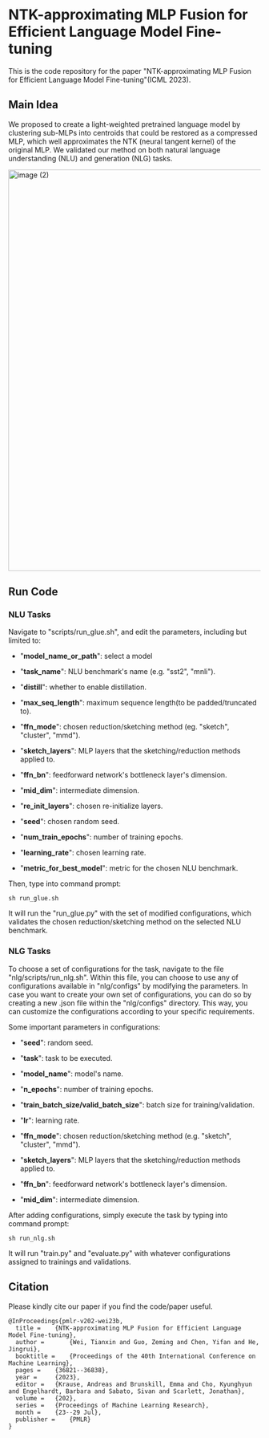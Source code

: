 # NTK-approximating MLP Fusion for Efficient Language Model Fine-tuning

  

  

This is the code repository for the paper "NTK-approximating MLP Fusion for Efficient Language Model Fine-tuning"(ICML 2023).

  
  
  
  

## Main Idea

  
  

We proposed to create a light-weighted pretrained language model by clustering sub-MLPs into centroids that could be restored as a compressed MLP, which well approximates the NTK (neural tangent kernel) of the original MLP. We validated our method on both natural language understanding (NLU) and generation (NLG) tasks.

 
<img width="800" alt="image (2)" src="https://github.com/weitianxin/MLP_Fusion/assets/67295087/78d42331-30df-4e4e-9c3f-fa9e35e94500">

  

## Run Code

  
### NLU Tasks
  

Navigate to "scripts/run_glue.sh", and edit the parameters, including but limited to:

- "**model_name_or_path**": select a model

- "**task_name**": NLU benchmark's name (e.g. "sst2", "mnli").

- "**distill**": whether to enable distillation.

- "**max_seq_length**": maximum sequence length(to be padded/truncated to).

- "**ffn_mode**": chosen reduction/sketching method (eg. "sketch", "cluster", "mmd").

- "**sketch_layers**": MLP layers that the sketching/reduction methods applied to.

- "**ffn_bn**": feedforward network's bottleneck layer's dimension.

- "**mid_dim**": intermediate dimension.

- "**re_init_layers**": chosen re-initialize layers.

- "**seed**": chosen random seed.

- "**num_train_epochs**": number of training epochs.

- "**learning_rate**": chosen learning rate.

- "**metric_for_best_model**": metric for the chosen NLU benchmark.

Then, type into command prompt:

```
sh run_glue.sh
```
It will run the "run_glue.py" with the set of modified configurations, which validates the chosen reduction/sketching method on the selected NLU benchmark.

  

  ### NLG Tasks
  
To choose a set of configurations for the task, navigate to the file "nlg/scripts/run_nlg.sh". Within this file, you can choose to use any of configurations available in "nlg/configs" by modifying the parameters. In case you want to create your own set of configurations, you can do so by creating a new .json file within the "nlg/configs" directory. This way, you can customize the configurations according to your specific requirements.

Some important parameters in configurations:

 - "**seed**":  random seed.
 
 - "**task**": task to be executed.
 
 - "**model_name**": model's name.
 
 - "**n_epochs**": number of training epochs.
 
 - "**train_batch_size/valid_batch_size**": batch size for training/validation.
 
 - "**lr**": learning rate.
 
 - "**ffn_mode**": chosen reduction/sketching method (e.g. "sketch", "cluster", "mmd").
 
 - "**sketch_layers**": MLP layers that the sketching/reduction methods applied to.
 
 - "**ffn_bn**": feedforward network's bottleneck layer's dimension.
 
 - "**mid_dim**": intermediate dimension.

After adding configurations, simply execute the task by typing into command prompt:
```
sh run_nlg.sh
```
It will run "train.py" and "evaluate.py" with whatever configurations assigned to trainings and validations.
  

  

## Citation

  

  

Please kindly cite our paper if you find the code/paper useful.

  

  

```
@InProceedings{pmlr-v202-wei23b,
  title = 	 {NTK-approximating MLP Fusion for Efficient Language Model Fine-tuning},
  author =       {Wei, Tianxin and Guo, Zeming and Chen, Yifan and He, Jingrui},
  booktitle = 	 {Proceedings of the 40th International Conference on Machine Learning},
  pages = 	 {36821--36838},
  year = 	 {2023},
  editor = 	 {Krause, Andreas and Brunskill, Emma and Cho, Kyunghyun and Engelhardt, Barbara and Sabato, Sivan and Scarlett, Jonathan},
  volume = 	 {202},
  series = 	 {Proceedings of Machine Learning Research},
  month = 	 {23--29 Jul},
  publisher =    {PMLR}
}
```
